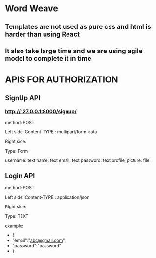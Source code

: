 # Word Weave

## Templates are not used as pure css and html is harder than using React
## It also take large time and we are using agile model to complete it in time


# APIS FOR AUTHORIZATION

## SignUp API

### http://127.0.0.1:8000/signup/
method: POST

Left side:
Content-TYPE : multipart/form-data

Right side:

Type: Form

username: text
name: text
email: text
password: text
profile_picture: file


## Login API

method: POST

Left side:
Content-TYPE : application/json

Right side:

Type: TEXT

example:
- {
- "email":"abc@gmail.com",
- "password":"password"
- }